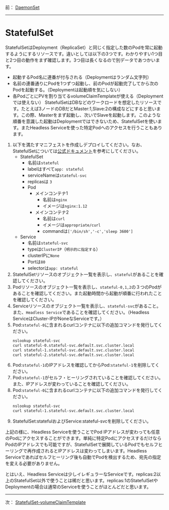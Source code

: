 前： [DaemonSet](DaemonSet.md)  

---

# StatefulSet
StatefulSetはDeployment（ReplicaSet）と同じく指定した数のPodを常に起動するようにするリソースです。違いとしては以下の3つです。わかりやすい1つ目と2つ目の動作をまず確認します。3つ目は長くなるので別データであつかいます。
- 起動するPod名に連番が付与される（Deploymentはランダム文字列）
- 名前の連番通りにPodを1つずつ起動し、前のPodが起動完了してから次のPodを起動する。（Deploymentは起動順を気にしない）
- 各PodごとにPVを割り当てるvolumeClaimTemplateが使える（Deploymentでは使えない）
StatefulSetはDBなどのワークロードを想定したリソースです。たとえば3ノードのDBだとMaster:1,Slave:2の構成などにすると思います。この際、Masterをまず起動し、次いでSlaveを起動します。このような順番を意識した起動はDeploymentではできないため、StatefulSetを使います。またHeadless Serviceを使った特定Podへのアクセスを行うこともあります。

1. 以下を満たすマニフェストを作成しデプロイしてください。なお、StatefulSetについては[公式ドキュメント](https://kubernetes.io/docs/concepts/workloads/controllers/statefulset/)を参考にしてください。
   - StatefulSet
     - 名前は``stateful``
     - labelはすべて``app: stateful``
     - serviceNameは``stateful-svc``
     - replicasは ``3``
     - Pod
       - メインコンテナ1
         - 名前は``nginx``
         - イメージは``nginx:1.12``
       - メインコンテナ2
         - 名前は``curl``
         - イメージは``appropriate/curl``
         - commandは``['/bin/sh','-c','sleep 3600']``
   - Service
     - 名前は``stateful-svc``
     - typeは``ClusterIP``（``明示的に指定する``）
     - clusterIPに``None``
     - Portは``80``
     - selectorは``app: stateful``
2. StatefulSetリソースのオブジェクト一覧を表示し、``stateful``があることを確認してください。
3. Podリソースのオブジェクト一覧を表示し、``stateful-0,1,2``の３つのPodがあることを確認してください。また起動時間から起動が順番に行われたことを確認してください。
4. Serviceリソースのオブジェクト一覧を表示し、``stateful-svc``があること。また、``Headless Service``であることを確認してください。（Headless ServiceはCluster-IPがNoneなServiceです。）
5. Pod:``stateful-0``に含まれるcurlコンテナに以下の追加コマンドを発行してください。
   ``` sh
   nslookup stateful-svc
   curl stateful-0.stateful-svc.default.svc.cluster.local
   curl stateful-1.stateful-svc.default.svc.cluster.local
   curl stateful-2.stateful-svc.default.svc.cluster.local
   ```
6. Pod:``stateful-1``のIPアドレスを確認してからPod:``stateful-1``を削除してください。
7. Pod:``stateful-1``がセルフ・ヒーリングされていることを確認してください。また、IPアドレスが変わっていることを確認してください。
8. Pod:``stateful-0``に含まれるcurlコンテナに以下の追加コマンドを発行してください。
   ``` sh
   nslookup stateful-svc
   curl stateful-1.stateful-svc.default.svc.cluster.local
   ```
9. StatefulSet:statefulおよびService:stateful-svcを削除してください。

上記の様に、Headless Serviceを使うことでPod IPアドレスが変わっても任意のPodにアクセスすることができます。単純に特定PodにアクセスするだけならPodのIPアドレスでも可能ですが、StatefulSetで展開しているPodでもセルフヒーリングで再作成されるとIPアドレスは変わってしまいます。Headless Serviceであればセルフヒーリング後も自動でPodを検出するため、宛先の指定を変える必要がありません。

とはいえ、Headless Serviceは少しイレギュラーなServiceです。replicas:2以上のStatefulSet以外で使うことは稀だと思います。replicas:1のStatefulSetやDeploymentの場合は通常のServiceを使うことがほとんどだと思います。

---

次： [StatefulSet-volumeClaimTemplate](StatefulSet-volumeClaimTemplate.md)  
